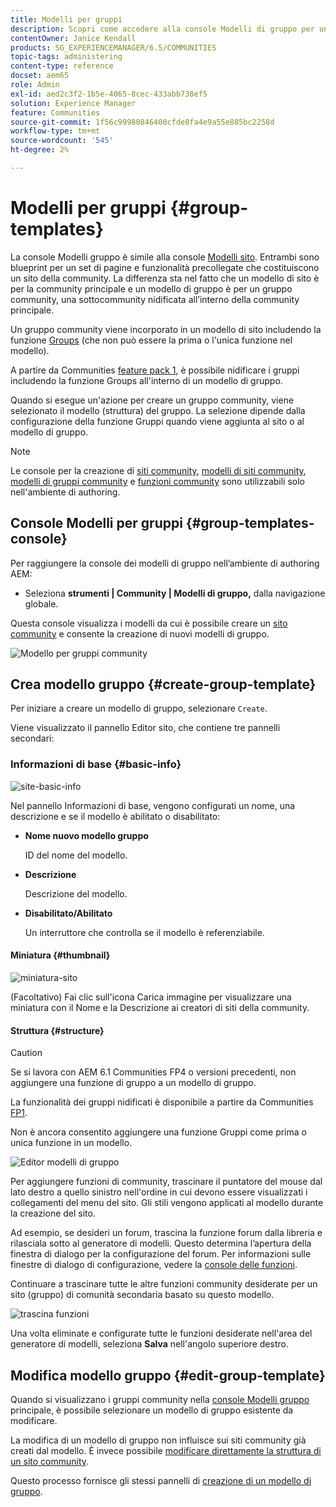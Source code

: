 ```yaml
---
title: Modelli per gruppi
description: Scopri come accedere alla console Modelli di gruppo per un set di pagine e funzionalità collegate a un sito community.
contentOwner: Janice Kendall
products: SG_EXPERIENCEMANAGER/6.5/COMMUNITIES
topic-tags: administering
content-type: reference
docset: aem65
role: Admin
exl-id: aed2c3f2-1b5e-4065-8cec-433abb738ef5
solution: Experience Manager
feature: Communities
source-git-commit: 1f56c99980846400cfde8fa4e9a55e885bc2258d
workflow-type: tm+mt
source-wordcount: '545'
ht-degree: 2%

---
```


# Modelli per gruppi {#group-templates}

La console Modelli gruppo è simile alla console [Modelli sito](/help/communities/sites.md). Entrambi sono blueprint per un set di pagine e funzionalità precollegate che costituiscono un sito della community. La differenza sta nel fatto che un modello di sito è per la community principale e un modello di gruppo è per un gruppo community, una sottocommunity nidificata all’interno della community principale.

Un gruppo community viene incorporato in un modello di sito includendo la funzione [Groups](/help/communities/functions.md#groups-function) (che non può essere la prima o l&#39;unica funzione nel modello).

A partire da Communities [feature pack 1](/help/communities/deploy-communities.md#latestfeaturepack), è possibile nidificare i gruppi includendo la funzione Groups all&#39;interno di un modello di gruppo.

Quando si esegue un&#39;azione per creare un gruppo community, viene selezionato il modello (struttura) del gruppo. La selezione dipende dalla configurazione della funzione Gruppi quando viene aggiunta al sito o al modello di gruppo.

>[!NOTE]
>
>Le console per la creazione di [siti community](/help/communities/sites-console.md), [modelli di siti community](/help/communities/sites.md), [modelli di gruppi community](/help/communities/tools-groups.md) e [funzioni community](/help/communities/functions.md) sono utilizzabili solo nell&#39;ambiente di authoring.

## Console Modelli per gruppi {#group-templates-console}

Per raggiungere la console dei modelli di gruppo nell’ambiente di authoring AEM:

* Seleziona **strumenti | Community | Modelli di gruppo,** dalla navigazione globale.

Questa console visualizza i modelli da cui è possibile creare un [sito community](/help/communities/sites-console.md) e consente la creazione di nuovi modelli di gruppo.

![Modello per gruppi community](assets/groups-template.png)

## Crea modello gruppo {#create-group-template}

Per iniziare a creare un modello di gruppo, selezionare `Create`.

Viene visualizzato il pannello Editor sito, che contiene tre pannelli secondari:

### Informazioni di base {#basic-info}

![site-basic-info](assets/site-basic-info.png)

Nel pannello Informazioni di base, vengono configurati un nome, una descrizione e se il modello è abilitato o disabilitato:

* **Nome nuovo modello gruppo**

  ID del nome del modello.

* **Descrizione**

  Descrizione del modello.

* **Disabilitato/Abilitato**

  Un interruttore che controlla se il modello è referenziabile.

#### Miniatura  {#thumbnail}

![miniatura-sito](assets/site-thumbnail.png)

(Facoltativo) Fai clic sull&#39;icona Carica immagine per visualizzare una miniatura con il Nome e la Descrizione ai creatori di siti della community.

#### Struttura {#structure}

>[!CAUTION]
>
>Se si lavora con AEM 6.1 Communities FP4 o versioni precedenti, non aggiungere una funzione di gruppo a un modello di gruppo.
>
>La funzionalità dei gruppi nidificati è disponibile a partire da Communities [FP1](/help/communities/communities.md#latestfeaturepack).
>
>Non è ancora consentito aggiungere una funzione Gruppi come prima o unica funzione in un modello.

![Editor modelli di gruppo](assets/template-editor.png)

Per aggiungere funzioni di community, trascinare il puntatore del mouse dal lato destro a quello sinistro nell&#39;ordine in cui devono essere visualizzati i collegamenti del menu del sito. Gli stili vengono applicati al modello durante la creazione del sito.

Ad esempio, se desideri un forum, trascina la funzione forum dalla libreria e rilasciala sotto al generatore di modelli. Questo determina l’apertura della finestra di dialogo per la configurazione del forum. Per informazioni sulle finestre di dialogo di configurazione, vedere la [console delle funzioni](/help/communities/functions.md).

Continuare a trascinare tutte le altre funzioni community desiderate per un sito (gruppo) di comunità secondaria basato su questo modello.

![trascina funzioni](assets/dragfunctions.png)

Una volta eliminate e configurate tutte le funzioni desiderate nell&#39;area del generatore di modelli, seleziona **Salva** nell&#39;angolo superiore destro.

## Modifica modello gruppo {#edit-group-template}

Quando si visualizzano i gruppi community nella [console Modelli gruppo](#group-templates-console) principale, è possibile selezionare un modello di gruppo esistente da modificare.

La modifica di un modello di gruppo non influisce sui siti community già creati dal modello. È invece possibile [modificare direttamente la struttura di un sito community](/help/communities/sites-console.md#modify-structure).

Questo processo fornisce gli stessi pannelli di [creazione di un modello di gruppo](#create-group-template).
